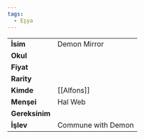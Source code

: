 ```yaml
---
tags:
  - Eşya
---  
```

  
  
  
|  |  |  
|---|---|  
| **İsim** | Demon Mirror|  
| **Okul** | |  
| **Fiyat** | |  
| **Rarity** | |  
| **Kimde** | [[Alfons]]|  
| **Menşei** | Hal Web|  
| **Gereksinim** | |  
| **İşlev** | Commune with Demon|  
  
  
